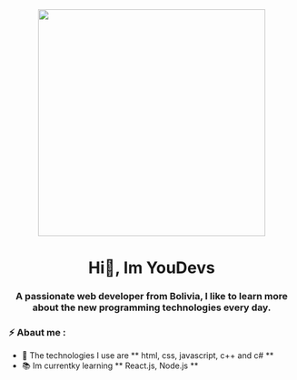 <div id="header" align="center">
<img src="https://media.giphy.com/media/ZVik7pBtu9dNS/giphy.gif" width="400"/>
  <h1 align="center"> Hi👋, Im YouDevs</h1>
  <h3 align+"center"> A passionate web developer from Bolivia, I like to learn more about the new programming technologies every day. </h3>
</div>

###  ⚡  Abaut me :

- 📌 The technologies I use are ** html, css, javascript, c++ and c# **
- 📚 Im currentky learning ** React.js, Node.js **

